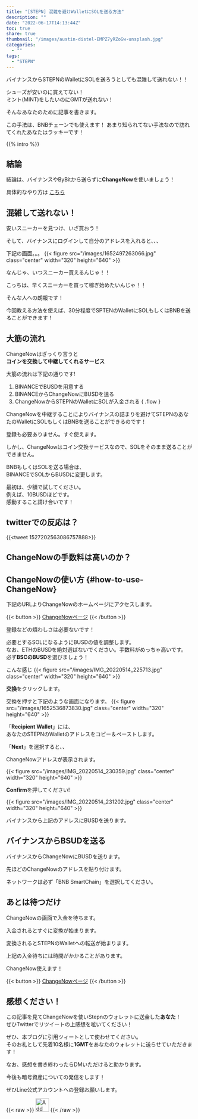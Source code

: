 ```yaml
---
title: "[STEPN] 混雑を避けWalletにSOLを送る方法"
description: ""
date: "2022-06-17T14:13:44Z"
toc: true
share: true
thumbnail: "/images/austin-distel-EMPZ7yRZoGw-unsplash.jpg"
categories:
  - ""
tags:
  - "STEPN"
---
```


バイナンスからSTEPNのWalletにSOLを送ろうとしても混雑して送れない！！

シューズが安いのに買えてない！   
ミント(MINT)をしたいのにGMTが送れない！  

そんなあなたのために記事を書きます。

この手法は、BNBチェーンでも使えます！
あまり知られてない手法なので訪れてくれたあなたはラッキーです！

<!--more-->

{{% intro %}} 

## 結論

結論は、バイナンスやByBitから送らずに**ChangeNow**を使いましょう！

具体的なやり方は
[こちら](#how-to-use-ChangeNow)

## 混雑して送れない！

安いスニーカーを見つけ、いざ買おう！  

そして、バイナンスにログインして自分のアドレスを入れると、、、  

下記の画面。。。
{{< figure src="/images/1652497263066.jpg" class="center" width="320" height="640" >}}

なんじゃ、いつスニーカー買えるんじゃ！！  

こっちは、早くスニーカーを買って稼ぎ始めたいんじゃ！！  

そんな人への朗報です！  

今回教える方法を使えば、30分程度でSPTENのWalletにSOLもしくはBNBを送ることができます！  

## 大筋の流れ

<!-- 
この記事を見た人、、、、  
本当にラッキーです。  
  
SOLもしくはBNBを混雑なしで送れます！   -->
  
<!-- BINACEからSTEPNのWalletに送ろうとすると、、、混雑。。
  
それなら別のルートで送ればいいんじゃないか？  

そんな時に思いつたのは**ChangeNow**!!!   -->

ChangeNowはざっくり言うと  
**コインを交換して中継してくれるサービス**

大筋の流れは下記の通りです!

1. BINANCEでBUSDを用意する
2. BINANCEからChangeNowにBUSDを送る
3. ChangeNowからSTEPNのWalletにSOLが入金される
{ .flow }
   
ChangeNowを中継することによりバイナンスの詰まりを避けてSTEPNのあなたのWalletにSOLもしくはBNBを送ることができるのです！  

登録も必要ありません。すぐ使えます。    

しかし、ChangeNowはコイン交換サービスなので、SOLをそのまま送ることができません。

BNBもしくはSOLを送る場合は、  
BINANCEでSOLからBUSDに変更します。

最初は、少額で試してください。  
例えば、10BUSDほどです。  
感動すること請け合いです！  

## twitterでの反応は？

{{<tweet 1527202563086757888>}}

## ChangeNowの手数料は高いのか？

<!-- ChangeNowの手数料は、およそ1.65%です。

2022年5月16日時点  
BINANCEのトレードにて20BUSDをSOLにトレードします。0.36156287SOLです。

{{< figure src="/images/20ChangeBefore.png" class="center" width="320" height="640" >}}

一方、ChangeNowでは、0.3457705SOLです。
{{< figure src="/images/20ChangeAfter.png" class="center" width="320" height="640" >}}

差分は、0.0158SOLで送金額の約4.36%です。

今度は1000BUSDで手数料を確認していきます。  
BINANCEのトレードにて1000BUSDをSOLにトレードする  
18.15632919SOLです  
{{< figure src="/images/1000ChangeBefore.png" class="center" width="320" height="640" >}}

一方、ChangeNowでは、17.8946723　SOLでした。 
{{< figure src="/images/1000ChangeAfter.png" class="center" width="320" height="640" >}}

差分は、0.26165689で送金額の約1.44%です。

ChangeNowの変換後は確定ではなく  
表示された値より少し良いレートでもらえることが多いです！  
実際にはもう少し抑えられると思います。  -->

## ChangeNowの使い方 {#how-to-use-ChangeNow}

下記のURLよりChangeNowのホームページにアクセスします。

{{< button >}}
<a href="https://changenow.io/ja?link_id=f7a43f719ac794&amount=500&from=busdbsc&to=sol" target="_blank">ChangeNowページ</a>
{{< /button >}}

登録などの煩わしさは必要ないです！  

必要とするSOLになるようにBUSDの値を調整します。   
なお、ETHのBUSDを絶対選ばないでください。手数料がめっちゃ高いです。    
必ず**BSCのBUSD**を選びましょう！

こんな感じ
{{< figure src="/images/IMG_20220514_225713.jpg" class="center" width="320" height="640" >}}

<!-- {{< show id="b0" src="/images/IMG_20220514_225713.jpg" title="ChangeNow1" >}} -->

**交換**をクリックします。

交換を押すと下記のような画面になります。
{{< figure src="/images/1652536873830.jpg" class="center" width="320" height="640" >}}

「**Recipient Wallet**」には、  
あなたのSTEPNのWalletのアドレスをコピー＆ペーストします。 
  
「**Next**」を選択すると、、  

ChangeNowアドレスが表示されます。 

{{< figure src="/images/IMG_20220514_230359.jpg" class="center" width="320" height="640" >}}

**Confirm**を押してください!  

{{< figure src="/images/IMG_20220514_231202.jpg" class="center" width="320" height="640" >}}

バイナンスから上記のアドレスにBUSDを送ります。

## バイナンスからBSUDを送る

バイナンスからChangeNowにBUSDを送ります。  

先ほどのChangeNowのアドレスを貼り付けます。
  
ネットワークは必ず「BNB SmartChain」を選択してください。

## あとは待つだけ

ChangeNowの画面で入金を待ちます。  

入金されるとすぐに変換が始まります。

変換されるとSTEPNのWalletへの転送が始まります。

上記の入金待ちには時間がかかることがあります。

ChangeNow使えます！

{{< button >}}
<a href="https://changenow.io/ja?link_id=f7a43f719ac794&amount=1000&from=busdbsc&to=sol">ChangeNowページ</a>
{{< /button >}}

## 感想ください！

この記事を見てChangeNowを使いStepnのウォレットに送金した**あなた**！     
ぜひTwitterでリツイートの上感想を呟いてください！    

ぜひ、本ブログに引用ツィートとして使わせてください。  
そのお礼として先着10名様に**1GMT**をあなたのウォレットに送らせていただきます！  

なお、感想を書き終わったらDMいただけると助かります。  

今後も暗号資産についての発信をします！

ぜひLine公式アカウントへの登録お願いします。

{{< raw >}}
<a href="https://lin.ee/s3Ji7QW"><img src="https://scdn.line-apps.com/n/line_add_friends/btn/en.png" alt="Add friend" height="36" border="0"></a>
{{< /raw >}}



